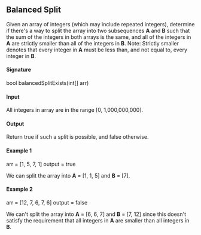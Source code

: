 ## Balanced Split

Given an array of integers (which may include repeated integers), determine if there's a way to split the array into two subsequences __A__ and __B__ such that the sum of the integers in both arrays is the same, and all of the integers in __A__ are strictly smaller than all of the integers in __B__.
Note: Strictly smaller denotes that every integer in __A__ must be less than, and not equal to, every integer in __B__.

#### Signature
bool balancedSplitExists(int[] arr)

#### Input
All integers in array are in the range [0, 1,000,000,000].

#### Output
Return true if such a split is possible, and false otherwise.

#### Example 1
arr = [1, 5, 7, 1]
output = true

We can split the array into __A__ = [1, 1, 5] and __B__ = [7].

#### Example 2
arr = [12, 7, 6, 7, 6]
output = false

We can't split the array into __A__ = [6, 6, 7] and __B__ = [7, 12] since this doesn't satisfy the requirement that all integers in __A__ are smaller than all integers in __B__.
